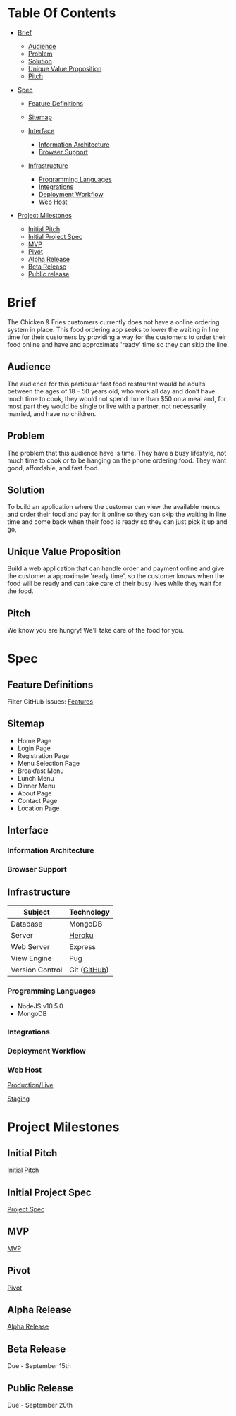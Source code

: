# Table Of Contents

* [Brief](https://github.com/piazzaana/chicken-fries/blob/develop/docs/readme.md#brief)
    * [Audience](https://github.com/piazzaana/chicken-fries/blob/develop/docs/readme.md#audience)
    * [Problem](https://github.com/piazzaana/chicken-fries/blob/develop/docs/readme.md#problem)
    * [Solution](https://github.com/piazzaana/chicken-fries/blob/develop/docs/readme.md#solution)
    * [Unique Value Proposition](https://github.com/piazzaana/chicken-fries/blob/develop/docs/readme.md#unique-value-proposition)
    * [Pitch](https://github.com/piazzaana/chicken-fries/blob/develop/docs/readme.md#pitch)
    
* [Spec](https://github.com/piazzaana/chicken-fries/blob/develop/docs/readme.md#spec)
    * [Feature Definitions](https://github.com/piazzaana/chicken-fries/blob/develop/docs/readme.md#feature-definitions)
    * [Sitemap](https://github.com/piazzaana/chicken-fries/blob/develop/docs/readme.md#sitemap)
    
    * [Interface](https://github.com/piazzaana/chicken-fries/blob/develop/docs/readme.md#interface)
        * [Information Architecture](https://github.com/piazzaana/chicken-fries/blob/develop/docs/readme.md#information-architecture)
        * [Browser Support](https://github.com/piazzaana/chicken-fries/blob/develop/docs/readme.md#browser-support)
        
    * [Infrastructure](https://github.com/piazzaana/chicken-fries/blob/develop/docs/readme.md#infrastructure)
        * [Programming Languages](https://github.com/piazzaana/chicken-fries/blob/develop/docs/readme.md#programming-languages)
        * [Integrations](https://github.com/piazzaana/chicken-fries/blob/develop/docs/readme.md#integrations)
        * [Deployment Workflow](https://github.com/piazzaana/chicken-fries/blob/develop/docs/readme.md#deployment-workflow)
        * [Web Host](https://github.com/piazzaana/chicken-fries/blob/develop/docs/readme.md#web-host)
        
* [Project Milestones](https://github.com/piazzaana/chicken-fries/blob/develop/docs/readme.md#project-milestones)
    * [Initial Pitch](https://github.com/piazzaana/chicken-fries/blob/develop/docs/readme.md#initial-pitch)
    * [Initial Project Spec](https://github.com/piazzaana/chicken-fries/blob/develop/docs/readme.md#initial-project-spec)
    * [MVP](https://github.com/piazzaana/chicken-fries/blob/develop/docs/readme.md#mvp)
    * [Pivot](https://github.com/piazzaana/chicken-fries/blob/develop/docs/readme.md#pivot)
    * [Alpha Release](https://github.com/piazzaana/chicken-fries/blob/develop/docs/readme.md#alpha-release)
    * [Beta Release](https://github.com/piazzaana/chicken-fries/blob/develop/docs/readme.md#beta-release)
    * [Public release](https://github.com/piazzaana/chicken-fries/blob/develop/docs/readme.md#public-release)

# Brief
The Chicken & Fries customers currently does not have a online ordering system in place. This food ordering app seeks to lower the waiting in line time for their customers by providing a way for the customers to order their food online and have and approximate 'ready' time so they can skip the line.

## Audience
The audience for this particular fast food restaurant would be adults between the ages of 18 – 50 years old, who work all day and don’t have much time to cook, they would not spend more than $50 on a meal and, for most part they would be single or live with a partner, not necessarily married, and have no children. 

## Problem
The problem that this audience have is time. They have a busy lifestyle, not much time to cook or to be hanging on the phone ordering food. They want good, affordable, and fast food.

## Solution
To build an application where the customer can view the available menus and order their food and pay for it online so they can skip the waiting in line time and come back when their food is ready so they can just pick it up and go,

## Unique Value Proposition
Build a web application that can handle order and payment online and give the customer a approximate 'ready time', so the customer knows when the food will be ready and can take care of their busy lives while they wait for the food.

## Pitch
We know you are hungry! We'll take care of the food for you.

# Spec

## Feature Definitions
Filter GitHub Issues: [Features](https://github.com/piazzaana/chicken-fries/issues)

## Sitemap
* Home Page
* Login Page
* Registration Page
* Menu Selection Page
* Breakfast Menu
* Lunch Menu
* Dinner Menu
* About Page
* Contact Page
* Location Page

## Interface

### Information Architecture

### Browser Support

## Infrastructure
Subject | Technology
------------ | -------------
Database | MongoDB
Server | [Heroku](https://signup.heroku.com/?c=70130000001xDpdAAE&gclid=CjwKCAjwrNjcBRA3EiwAIIOvq2oCd5TFYKzJcZKCfMbWPMPHlotBSAf-IWOglGjycW0UBP-saRn3cxoCtaQQAvD_BwE)
Web Server | Express
View Engine | Pug
Version Control | Git ([GitHub](https://github.com/piazzaana/chicken-fries))

### Programming Languages
* NodeJS v10.5.0
* MongoDB

### Integrations

### Deployment Workflow

### Web Host
[Production/Live](https://chicken-fries.herokuapp.com/)

[Staging](https://chicken-fries-staging.herokuapp.com/)

# Project Milestones

## Initial Pitch
[Initial Pitch](https://youtu.be/ymOAJD-CXl0)

## Initial Project Spec
[Project Spec](https://drive.google.com/drive/u/0/folders/1KMWsWTB7SPJ_40FZAg2L5TQ81lDt3Whn)

## MVP
[MVP](https://github.com/piazzaana/chicken-fries/releases/tag/1.0)

## Pivot
[Pivot]()

## Alpha Release
[Alpha Release]()

## Beta Release
Due - September 15th

## Public Release
Due - September 20th